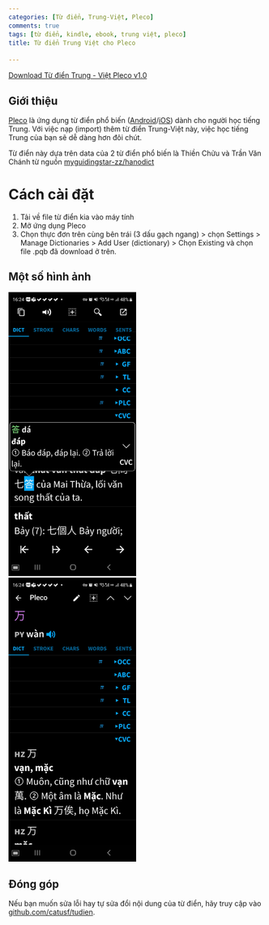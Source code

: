 ```yaml
---
categories: [Từ điển, Trung-Việt, Pleco]
comments: true
tags: [từ điển, kindle, ebook, trung việt, pleco]
title: Từ điển Trung Việt cho Pleco

---
```


[Download Từ điển Trung - Việt Pleco v1.0](https://github.com/catusf/tudien/releases/download/v2.5/Tu-dien-ThienChuu+TranVanChanh_v1.0.pqb)


## Giới thiệu

[Pleco](https://www.pleco.com) là ứng dụng từ điển phổ biến ([Android](https://play.google.com/store/apps/details?id=com.pleco.chinesesystem)/[iOS](https://itunes.apple.com/us/app/pleco-chinese-dictionary/id341922306?mt=8&uo=4&at=11l4Wi)) dành cho người học tiếng Trung. Với việc nạp (import) thêm từ điển Trung-Việt này, việc học tiếng Trung của bạn sẽ dễ dàng hơn đôi chút.

Từ điển này dựa trên data của 2 từ điển phổ biến là Thiền Chửu và Trần Văn Chánh từ nguồn [myguidingstar-zz/hanodict](https://github.com/myguidingstar-zz/hanodict)

# Cách cài đặt

1. Tải về file từ điển kia vào máy tính
2. Mở ứng dụng Pleco
3. Chọn thực đơn trên cùng bên trái (3 dấu gạch ngang) > chọn Settings > Manage Dictionaries > Add User (dictionary) > Chọn Existing và chọn file .pqb đã download ở trên.

## Một số hình ảnh

<img src="/img/Pleco1.jpg" alt="Sử dụng" style="width: 50%;"/>

<br>

<img src="/img/Pleco2.jpg" alt="Sử dụng" style="width: 50%;"/>

<br>

## Đóng góp

Nếu bạn muốn sửa lỗi hay tự sửa đổi nội dung của từ điển, hãy truy cập vào [github.com/catusf/tudien](https://github.com/catusf/tudien).
